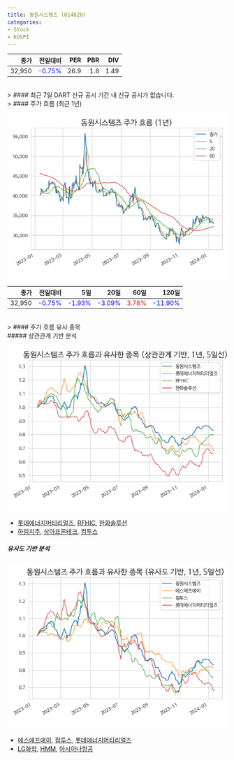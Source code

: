 ```yaml
---
title: 동원시스템즈 (014820)
categories:
- Stock
- KOSPI
---
```


|종가|전일대비|PER|PBR|DIV|
|---:|-------:|--:|--:|--:|
|32,950|<span style="color: blue">-0.75%</span>|26.9|1.8|1.49|

<!-- more -->

<br>
> #### 최근 7일 DART 신규 공시
기간 내 신규 공시가 없습니다.

<br>
> #### 주가 흐름 (최근 1년)

![014820](/assets/images/stock/014820.png)

|종가|전일대비|5일|20일|60일|120일|
|---:|-------:|--:|---:|---:|----:|
|32,950|<span style="color: blue">-0.75%</span>|<span style="color: blue">-1.93%</span>|<span style="color: blue">-3.09%</span>|<span style="color: red">3.78%</span>|<span style="color: blue">-11.90%</span>|

<br>
> #### 주가 흐름 유사 종목
<br>
##### 상관관계 기반 분석

![014820](/assets/images/stock/014820_corr.png)
- [롯데에너지머티리얼즈](/020150/), [RFHIC](/218410/), [한화솔루션](/009830/)
- [하림지주](/003380/), [상아프론테크](/089980/), [컴투스](/078340/)

##### 유사도 기반 분석

![014820](/assets/images/stock/014820_sim.png)
- [에스에프에이](/056190/), [컴투스](/078340/), [롯데에너지머티리얼즈](/020150/)
- [LG화학](/051910/), [HMM](/011200/), [아시아나항공](/020560/)